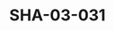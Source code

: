 ---
pid: SHA-03-031
title: SHA-03-031
language: en
collection: Sharhabil Ahmed
original_label: 
rights: Sharhabil Ahmed
location_of_original: Sharhabil Ahmed
photographer_or_studio: 
scanned_from: photograph 8.8 by 12.1
_date: August, 1991
location: Omdurman
description: Concert Sharhabil Ahmed 'Ali Yagoub Kabashi Adam Khalil al Bushi Kamil
  Hussain and 'Adil Kukab
additional_notes: 
permission_display: 'yes'
on_server: 'no'
on_website: 'no'
permalink: /archive/en/sha-03-031.html
layout: photo-page
---